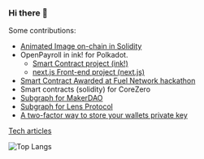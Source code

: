 ### Hi there 👋

Some contributions:
+ [Animated Image on-chain in Solidity](https://github.com/rtomas/animatedImageOnChain-SC)
+ OpenPayroll in ink! for Polkadot.
  + [Smart Contract project (ink!)](https://github.com/polkadrys/openPayroll)
  + [next.js Front-end project (next.js)](https://github.com/polkadrys/open-payroll-web/)
+ [Smart Contract Awarded at Fuel Network hackathon](https://dorahacks.io/hackathon/sway-summer-hackathon/results)
+ Smart contracts (solidity) for CoreZero
+ [Subgraph for MakerDAO](https://github.com/protofire/maker-protocol-subgraph/tree/dev)
+ [Subgraph for Lens Protocol](https://github.com/rtomas/lens-protocol-subgraph)
+ [A two-factor way to store your wallets private key](https://github.com/rtomas/key-kiss)

[Tech articles](https://rtomas.hashnode.dev/)

 ![Top Langs](https://github-readme-stats.vercel.app/api/top-langs/?username=rtomas&hide=javascript,css,scss,html&theme=tokyonight)
